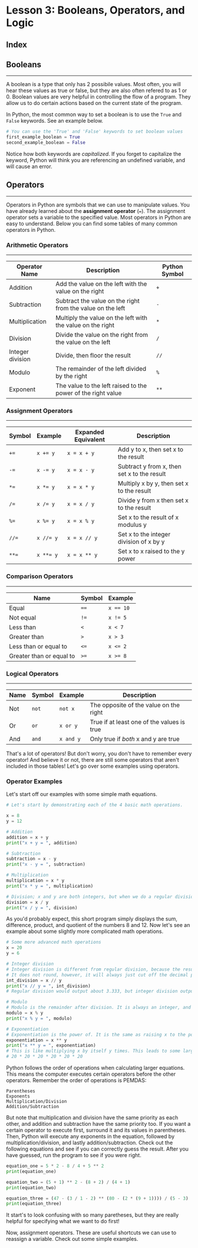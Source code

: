 # Lesson 3: Booleans, Operators, and Logic

## Index


## Booleans
---

A boolean is a type that only has 2 possibile values. Most often, you will hear these values as true or false, but they are also often refered to as 1 or 0. Boolean values are very helpful in controlling the flow of a program. They allow us to do certain actions based on the current state of the program.

In Python, the most common way to set a boolean is to use the `True` and `False` keywords. See an example below.

```Python
# You can use the 'True' and 'False' keywords to set boolean values
first_example_boolean = True
second_example_boolean = False
```

Notice how both keywords are *capitalized*. If you forget to capitalize the keyword, Python will think you are referencing an undefined variable, and will cause an error.

## Operators
---

Operators in Python are symbols that we can use to manipulate values. You have already learned about the **assignment operator** (`=`). The assignment operator sets a variable to the specified value. Most operators in Python are easy to understand. Below you can find some tables of many common operators in Python.

### Arithmetic Operators
---

Operator Name     | Description                                                  | Python Symbol
------------------|--------------------------------------------------------------|--------------
Addition          | Add the value on the left with the value on the right        | `+`
Subtraction       | Subtract the value on the right from the value on the left   | `-`
Multiplication    | Multiply the value on the left with the value on the right   | `*`
Division          | Divide the value on the right from the value on the left     | `/`
Integer division  | Divide, then floor the result                                | `//`
Modulo            | The remainder of the left divided by the right               | `%`
Exponent          | The value to the left raised to the power of the right value | `**`

### Assignment Operators
---

Symbol | Example  | Expanded Equivalent  | Description
-------|----------|----------------------|-----------------------------------------------------------
`+=`   | `x += y` | `x = x + y`          | Add y to x, then set x to the result
`-=`   | `x -= y` | `x = x - y`          | Subtract y from x, then set x to the result
`*=`   | `x *= y` | `x = x * y`          | Multiply x by y, then set x to the result
`/=`   | `x /= y` | `x = x / y`          | Divide y from x then set x to the result
`%=`   | `x %= y` | `x = x % y`          | Set x to the result of x modulus y
`//=`  | `x //= y`| `x = x // y`         | Set x to the integer division of x by y
`**=`  | `x **= y`| `x = x ** y`         | Set x to x raised to the y power

### Comparison Operators
---

Name                     | Symbol   | Example  
-------------------------|----------|----------
Equal                    | `==`     | `x == 10`
Not equal                | `!=`     | `x != 5` 
Less than                | `<`      | `x < 7`   
Greater than             | `>`      | `x > 3`   
Less than or equal to    | `<=`     | `x <= 2`
Greater than or equal to | `>=`     | `x >= 8`

### Logical Operators
---

Name    | Symbol    | Example     | Description
--------|-----------|-------------|-------------------------------------------
Not     | `not`     | `not x`     | The opposite of the value on the right
Or      | `or`      | `x or y`    | True if at least one of the values is true
And     | `and`     | `x and y`   | Only true if *both* x and y are true

That's a lot of operators! But don't worry, you don't have to remember every operator! And believe it or not, there are still some operators that aren't included in those tables! Let's go over some examples using operators.

### Operator Examples

Let's start off our examples with some simple math equations.

```Python
# Let's start by demonstrating each of the 4 basic math operations.

x = 8
y = 12

# Addition
addition = x + y
print("x + y = ", addition)

# Subtraction
subtraction = x - y
print("x - y = ", subtraction)

# Multiplication
multiplication = x * y
print("x * y = ", multiplication)

# Division; x and y are both integers, but when we do a regular division, remember that the output will be a float, even if x is divisible by y
division = x / y
print("x / y = ", division)
```

As you'd probably expect, this short program simply displays the sum, difference, product, and quotient of the numbers 8 and 12. Now let's see an example about some slightly more complicated math operations.

```Python
# Some more advanced math operations
x = 20
y = 6

# Integer division
# Integer division is different from regular division, because the result will always be an integer, even if x is not divisible by y.
# It does not round, however, it will always just cut off the decimal part, aka floor.
int_division = x // y
print("x // y = ", int_division)
# Regular division would output about 3.333, but integer division outputs 3

# Modulo
# Modulo is the remainder after division. It is always an integer, and is always positive.
modulo = x % y
print("x % y = ", modulo)

# Exponentiation
# Exponentiation is the power of. It is the same as raising x to the power of y.
exponentiation = x ** y
print("x ** y = ", exponentiation)
# This is like multiplying x by itself y times. This leads to some large numbers!
# 20 * 20 * 20 * 20 * 20 * 20
```

Python follows the order of operations when calculating larger equations. This means the computer executes certain operators before the other operators. Remember the order of operations is PEMDAS:

```
Parentheses
Exponents
Multiplication/Division
Addition/Subtraction
```

But note that multiplication and division have the same priority as each other, and addition and subtraction have the same priority too. If you want a certain operator to execute first, surround it and its values in parentheses. Then, Python will execute any exponents in the equation, followed by multiplication/division, and lastly addition/subtraction. Check out the following equations and see if you can correctly guess the result. After you have guessed, run the program to see if you were right.

```Python
equation_one = 5 * 2 - 8 / 4 + 5 ** 2
print(equation_one)

equation_two = (5 + 1) ** 2 - (8 + 2) / (4 + 1)
print(equation_two)

equation_three = (47 - (3 / 1 - 2) ** (80 - (2 * (9 + 1)))) / (5 - 3)
print(equation_three)
```

It start's to look confusing with so many paretheses, but they are really helpful for specifying what we want to do first!

Now, assignment operators. These are useful shortcuts we can use to reassign a variable. Check out some simple examples.